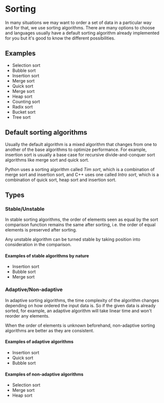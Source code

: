 # Sorting

In many situations we may want to order a set of data in a particular way and for that, we use sorting algorithms. There are many options to choose and languages usually have a default sorting algorithm already implemented for you but it's good to know the different possibilities.

## Examples

- Selection sort
- Bubble sort
- Insertion sort
- Merge sort
- Quick sort
- Merge sort
- Heap sort
- Counting sort
- Radix sort
- Bucket sort
- Tree sort

## Default sorting algorithms

Usually the default algorithm is a mixed algorithm that changes from one to another of the base algorithms to optimize performance. For example, insertion sort is usually a base case for recursive divide-and-conquer sort algorithms like merge sort and quick sort.

Python uses a sorting algorithm called *Tim sort*, which is a combination of merge sort and insertion sort, and C++ uses one called *Intro sort*, which is a combination of quick sort, heap sort and insertion sort.

## Types

### Stable/Unstable

In stable sorting algorithms, the order of elements seen as equal by the sort comparison function remains the same after sorting, i.e. the order of equal elements is preserved after sorting.

Any unstable algorithm can be turned stable by taking position into consideration in the comparison.

#### Examples of stable algorithms by nature
- Insertion sort
- Bubble sort
- Merge sort

### Adaptive/Non-adaptive

In adaptive sorting algorithms, the time complexity of the algorithm changes depending on how ordered the input data is. So if the given data is already sorted, for example, an adaptive algorithm will take linear time and won't reorder any elements.

When the order of elements is unknown beforehand, non-adaptive sorting algorithms are better as they are consistent.

#### Examples of adaptive algorithms
- Insertion sort
- Quick sort
- Bubble sort

#### Examples of non-adaptive algorithms
- Selection sort
- Merge sort
- Heap sort

